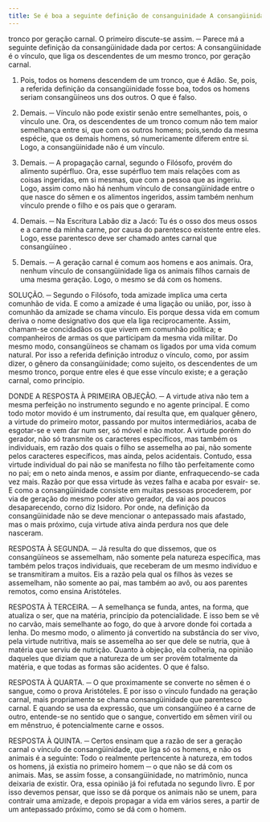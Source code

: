 ```yaml
---
title: Se é boa a seguinte definição de consanguinidade A consangüinidade é o vínculo, que liga os descendentes ele um mesmo tronco por geração carnal
---
```


tronco por geração carnal. O primeiro discute-se assim. ─ Parece má a seguinte definição da consangüinidade dada por certos: A consangüinidade é o vínculo, que liga os descendentes de um mesmo tronco, por geração carnal.  

1. Pois, todos os homens descendem de um tronco, que é Adão. Se, pois, a referida definição da consangüinidade fosse boa, todos os homens seriam consangüíneos uns dos outros. O que é falso.  

2. Demais. ─ Vínculo não pode existir senão entre semelhantes, pois, o vínculo une. Ora, os descendentes de um tronco comum não tem maior semelhança entre si, que com os outros homens; pois,sendo da mesma espécie, que os demais homens, só numericamente diferem entre si. Logo, a consangüinidade não é um vínculo.  

3. Demais. ─ A propagação carnal, segundo o Filósofo, provém do alimento supérfluo. Ora, esse supérfluo tem mais relações com as coisas ingeridas, em si mesmas, que com a pessoa que as ingeriu. Logo, assim como não há nenhum vínculo de consangüinidade entre o que nasce do sêmen e os alimentos ingeridos, assim também nenhum vínculo prende o filho e os pais que o geraram.  

4. Demais. ─ Na Escritura Labão diz a Jacó: Tu és o osso dos meus ossos e a carne da minha carne, por causa do parentesco existente entre eles. Logo, esse parentesco deve ser chamado antes carnal que consangüíneo .  

5. Demais. ─ A geração carnal é comum aos homens e aos animais. Ora, nenhum vínculo de consangüinidade liga os animais filhos carnais de uma mesma geração. Logo, o mesmo se dá com os homens.  

SOLUÇÃO. ─ Segundo o Filósofo, toda amizade implica uma certa comunhão de vida. E como a amizade é uma ligação ou união, por, isso à comunhão da amizade se chama vínculo. Eis porque dessa vida em comum deriva o nome designativo dos que ela liga reciprocamente. Assim, chamam-se concidadãos os que vivem em comunhão política; e companheiros de armas os que participam da mesma vida militar. Do mesmo modo, consangüíneos se chamam os ligados por uma vida comum natural. Por isso a referida definição introduz o vínculo, como, por assim dizer, o gênero da consangüinidade; como sujeito, os descendentes de um mesmo tronco, porque entre eles é que esse vínculo existe; e a geração carnal, como princípio.  

DONDE A RESPOSTA À PRIMEIRA OBJEÇÃO. ─ A virtude ativa não tem a mesma perfeição no instrumento segundo e no agente principal. E como todo motor movido é um instrumento, daí resulta que, em qualquer gênero, a virtude do primeiro motor, passando por muitos intermediários, acaba de esgotar-se e vem dar num ser, só móvel e não motor. A virtude porém do gerador, não só transmite os caracteres específicos, mas também os individuais, em razão dos quais o filho se assemelha ao pai, não somente pelos caracteres específicos, mas ainda, pelos acidentais. Contudo, essa virtude individual do pai não se manifesta no filho tão perfeitamente como no pai; em o neto ainda menos, e assim por diante, enfraquecendo-se cada vez mais. Razão por que essa virtude às vezes falha e acaba por esvair- se. E como a consangüinidade consiste em muitas pessoas procederem, por via de geração do mesmo poder ativo gerador, da vai aos poucos desaparecendo, corno diz Isidoro. Por onde, na definição da consangüinidade não se deve mencionar o antepassado mais afastado, mas o mais próximo, cuja virtude ativa ainda perdura nos que dele nasceram.  

RESPOSTA À SEGUNDA. ─ Já resulta do que dissemos, que os consangüíneos se assemelham, não somente pela natureza específica, mas também pelos traços individuais, que receberam de um mesmo indivíduo e se transmitiram a muitos. Eis a razão pela qual os filhos às vezes se assemelham, não somente ao pai, mas também ao avô, ou aos parentes remotos, como ensina Aristóteles.  

RESPOSTA À TERCEIRA. ─ A semelhança se funda, antes, na forma, que atualiza o ser, que na matéria, princípio da potencialidade. E isso bem se vê no carvão, mais semelhante ao fogo, do que à arvore donde foi cortada a lenha. Do mesmo modo, o alimento já convertido na substância do ser vivo, pela virtude nutritiva, mais se assemelha ao ser que dele se nutria, que à matéria que serviu de nutrição. Quanto à objeção, ela colheria, na opinião daqueles que diziam que a natureza de um ser provém totalmente da matéria, e que todas as formas são acidentes. O que é falso.  

RESPOSTA À QUARTA. ─ O que proximamente se converte no sêmen é o sangue, como o prova Aristóteles. E por isso o vínculo fundado na geração carnal, mais propriamente se chama consangüinidade que parentesco carnal. E quando se usa da expressão, que um consangüíneo é a carne de outro, entende-se no sentido que o sangue, convertido em sêmen viril ou em mênstruo, é potencialmente carne e ossos.  

RESPOSTA À QUINTA. ─ Certos ensinam que a razão de ser a geração carnal o vínculo de consangüinidade, que liga só os homens, e não os animais é a seguinte: Todo o realmente pertencente à natureza, em todos os homens, já existia no primeiro homem ─ o que não se dá com os animais. Mas, se assim fosse, a consangüinidade, no matrimônio, nunca deixaria de existir. Ora, essa opinião já foi refutada no segundo livro. E por isso devemos pensar, que isso se dá porque os animais não se unem, para contrair uma amizade, e depois propagar a vida em vários seres, a partir de um antepassado próximo, como se dá com o homem.